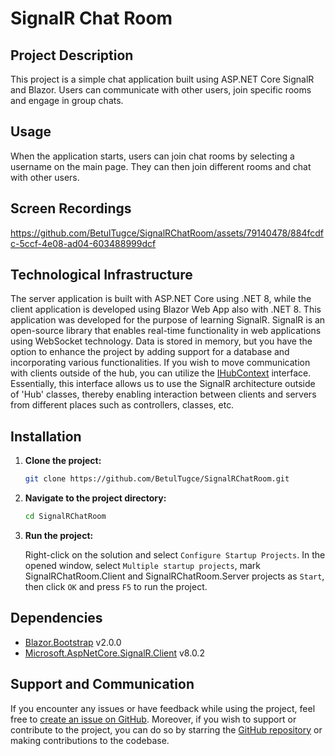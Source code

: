 # SignalR Chat Room

## Project Description

This project is a simple chat application built using ASP.NET Core SignalR and Blazor. Users can communicate with other users, join specific rooms and engage in group chats.

## Usage

When the application starts, users can join chat rooms by selecting a username on the main page. They can then join different rooms and chat with other users.

## Screen Recordings

https://github.com/BetulTugce/SignalRChatRoom/assets/79140478/884fcdfc-5ccf-4e08-ad04-603488999dcf

## Technological Infrastructure

The server application is built with ASP.NET Core using .NET 8, while the client application is developed using Blazor Web App also with .NET 8. This application was developed for the purpose of learning SignalR. SignalR is an open-source library that enables real-time functionality in web applications using WebSocket technology. Data is stored in memory, but you have the option to enhance the project by adding support for a database and incorporating various functionalities. If you wish to move communication with clients outside of the hub, you can utilize the [IHubContext](https://learn.microsoft.com/en-us/aspnet/core/signalr/hubcontext?view=aspnetcore-8.0) interface. Essentially, this interface allows us to use the SignalR architecture outside of 'Hub' classes, thereby enabling interaction between clients and servers from different places such as controllers, classes, etc.

## Installation

1. **Clone the project:**

    ```bash
    git clone https://github.com/BetulTugce/SignalRChatRoom.git
    ```

2. **Navigate to the project directory:**

    ```bash
    cd SignalRChatRoom
    ```

3. **Run the project:**

   Right-click on the solution and select `Configure Startup Projects`. In the opened window, select `Multiple startup projects`, mark SignalRChatRoom.Client and SignalRChatRoom.Server projects as `Start`, then click `OK` and press `F5` to run the project.

## Dependencies

- [Blazor.Bootstrap](https://docs.blazorbootstrap.com/) v2.0.0
- [Microsoft.AspNetCore.SignalR.Client](https://dotnet.microsoft.com/en-us/apps/aspnet) v8.0.2

## Support and Communication

If you encounter any issues or have feedback while using the project, feel free to [create an issue on GitHub](https://github.com/BetulTugce/SignalRChatRoom/issues). Moreover, if you wish to support or contribute to the project, you can do so by starring the [GitHub repository](https://github.com/BetulTugce/SignalRChatRoom) or making contributions to the codebase.